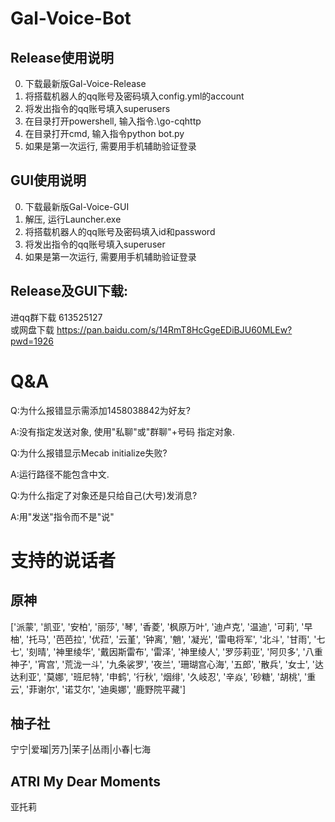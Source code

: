 # Gal-Voice-Bot

## Release使用说明

0. 下载最新版Gal-Voice-Release
1. 将搭载机器人的qq账号及密码填入config.yml的account
2. 将发出指令的qq账号填入superusers
3. 在目录打开powershell, 输入指令.\go-cqhttp
4. 在目录打开cmd, 输入指令python bot.py
5. 如果是第一次运行, 需要用手机辅助验证登录

## GUI使用说明

0. 下载最新版Gal-Voice-GUI
1. 解压, 运行Launcher.exe
2. 将搭载机器人的qq账号及密码填入id和password
3. 将发出指令的qq账号填入superuser
4. 如果是第一次运行, 需要用手机辅助验证登录

## Release及GUI下载:<br>
进qq群下载 613525127
<br>
或网盘下载 https://pan.baidu.com/s/14RmT8HcGgeEDiBJU60MLEw?pwd=1926

# Q&A
Q:为什么报错显示需添加1458038842为好友?

A:没有指定发送对象, 使用"私聊"或"群聊"+号码 指定对象.


Q:为什么报错显示Mecab initialize失败?

A:运行路径不能包含中文.


Q:为什么指定了对象还是只给自己(大号)发消息?

A:用"发送"指令而不是"说"

# 支持的说话者
## 原神
['派蒙', '凯亚', '安柏', '丽莎', '琴', '香菱', '枫原万叶', '迪卢克', '温迪', '可莉', '早柚', '托马', '芭芭拉', '优菈', '云堇', '钟离', '魈', '凝光', '雷电将军', '北斗', '甘雨', '七七', '刻晴', '神里绫华', '戴因斯雷布', '雷泽', '神里绫人', '罗莎莉亚', '阿贝多', '八重神子', '宵宫', '荒泷一斗', '九条裟罗', '夜兰', '珊瑚宫心海', '五郎', '散兵', '女士', '达达利亚', '莫娜', '班尼特', '申鹤', '行秋', '烟绯', '久岐忍', '辛焱', '砂糖', '胡桃', '重云', '菲谢尔', '诺艾尔', '迪奥娜', '鹿野院平藏']
## 柚子社
宁宁|爱瑠|芳乃|茉子|丛雨|小春|七海
## ATRI My Dear Moments
亚托莉
